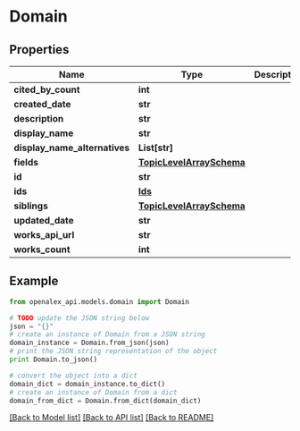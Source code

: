 # Domain


## Properties
Name | Type | Description | Notes
------------ | ------------- | ------------- | -------------
**cited_by_count** | **int** |  | 
**created_date** | **str** |  | 
**description** | **str** |  | 
**display_name** | **str** |  | 
**display_name_alternatives** | **List[str]** |  | 
**fields** | [**TopicLevelArraySchema**](TopicLevelArraySchema.md) |  | 
**id** | **str** |  | 
**ids** | [**Ids**](Ids.md) |  | 
**siblings** | [**TopicLevelArraySchema**](TopicLevelArraySchema.md) |  | 
**updated_date** | **str** |  | 
**works_api_url** | **str** |  | 
**works_count** | **int** |  | 

## Example

```python
from openalex_api.models.domain import Domain

# TODO update the JSON string below
json = "{}"
# create an instance of Domain from a JSON string
domain_instance = Domain.from_json(json)
# print the JSON string representation of the object
print Domain.to_json()

# convert the object into a dict
domain_dict = domain_instance.to_dict()
# create an instance of Domain from a dict
domain_from_dict = Domain.from_dict(domain_dict)
```
[[Back to Model list]](../README.md#documentation-for-models) [[Back to API list]](../README.md#documentation-for-api-endpoints) [[Back to README]](../README.md)


